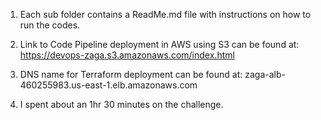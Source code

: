 1. Each  sub folder contains a ReadMe.md file with instructions on how to run the codes.

2. Link to Code Pipeline deployment in AWS using S3 can be found at: https://devops-zaga.s3.amazonaws.com/index.html


3. DNS name for Terraform deployment can be found at: zaga-alb-460255983.us-east-1.elb.amazonaws.com

4. I spent about an 1hr 30 minutes on the challenge.
